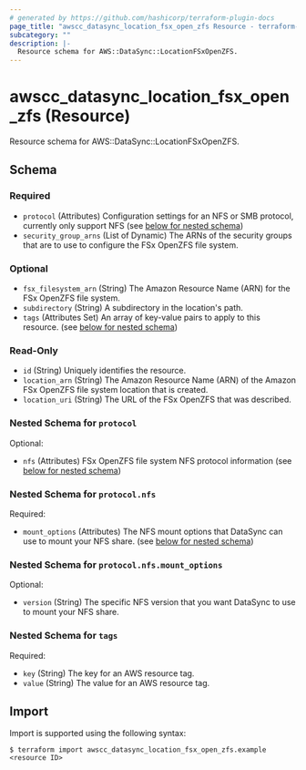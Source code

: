 ```yaml
---
# generated by https://github.com/hashicorp/terraform-plugin-docs
page_title: "awscc_datasync_location_fsx_open_zfs Resource - terraform-provider-awscc"
subcategory: ""
description: |-
  Resource schema for AWS::DataSync::LocationFSxOpenZFS.
---
```


# awscc_datasync_location_fsx_open_zfs (Resource)

Resource schema for AWS::DataSync::LocationFSxOpenZFS.



<!-- schema generated by tfplugindocs -->
## Schema

### Required

- `protocol` (Attributes) Configuration settings for an NFS or SMB protocol, currently only support NFS (see [below for nested schema](#nestedatt--protocol))
- `security_group_arns` (List of Dynamic) The ARNs of the security groups that are to use to configure the FSx OpenZFS file system.

### Optional

- `fsx_filesystem_arn` (String) The Amazon Resource Name (ARN) for the FSx OpenZFS file system.
- `subdirectory` (String) A subdirectory in the location's path.
- `tags` (Attributes Set) An array of key-value pairs to apply to this resource. (see [below for nested schema](#nestedatt--tags))

### Read-Only

- `id` (String) Uniquely identifies the resource.
- `location_arn` (String) The Amazon Resource Name (ARN) of the Amazon FSx OpenZFS file system location that is created.
- `location_uri` (String) The URL of the FSx OpenZFS that was described.

<a id="nestedatt--protocol"></a>
### Nested Schema for `protocol`

Optional:

- `nfs` (Attributes) FSx OpenZFS file system NFS protocol information (see [below for nested schema](#nestedatt--protocol--nfs))

<a id="nestedatt--protocol--nfs"></a>
### Nested Schema for `protocol.nfs`

Required:

- `mount_options` (Attributes) The NFS mount options that DataSync can use to mount your NFS share. (see [below for nested schema](#nestedatt--protocol--nfs--mount_options))

<a id="nestedatt--protocol--nfs--mount_options"></a>
### Nested Schema for `protocol.nfs.mount_options`

Optional:

- `version` (String) The specific NFS version that you want DataSync to use to mount your NFS share.




<a id="nestedatt--tags"></a>
### Nested Schema for `tags`

Required:

- `key` (String) The key for an AWS resource tag.
- `value` (String) The value for an AWS resource tag.

## Import

Import is supported using the following syntax:

```shell
$ terraform import awscc_datasync_location_fsx_open_zfs.example <resource ID>
```
